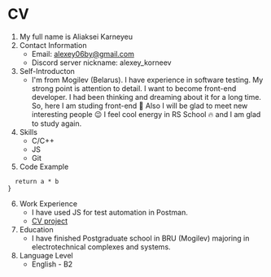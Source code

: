 # CV
1. My full name is Aliaksei Karneyeu
2. Contact Information
    * Email: alexey06by@gmail.com
    * Discord server nickname: alexey_korneev
3. Self-Introducton
    * I'm from Mogilev (Belarus). I have experience in software testing. My strong point is attention to detail. I want to become front-end developer. I had been thinking and dreaming about it for a long time. So, here I am studing front-end 🙂 Also I will be glad to meet new interesting people 😉 I feel cool energy in RS School 🔥 and I am glad to study again.
4. Skills
    * C/C++
    * JS
    * Git
5. Code Example

```function multiply(a, b){
  return a * b
}
```

6. Work Experience
    * I have used JS for test automation in Postman.
    * [CV project](https://github.com/Alexey06by/rsschool-cv/tree/gh-pages)
7. Education
    * I have finished Postgraduate school in BRU (Mogilev) majoring in electrotechnical complexes and systems.
8. Language Level
    * English - B2